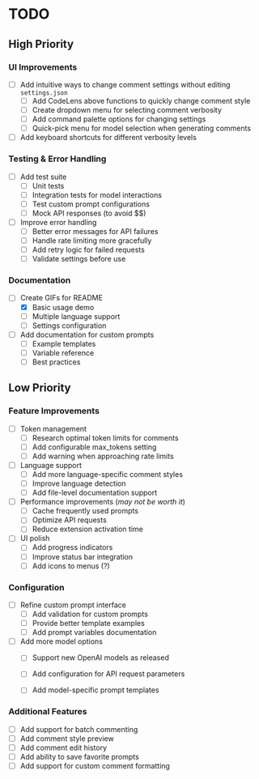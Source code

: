 # TODO

## High Priority

### UI Improvements
- [ ] Add intuitive ways to change comment settings without editing `settings.json`
  - [ ] Add CodeLens above functions to quickly change comment style
  - [ ] Create dropdown menu for selecting comment verbosity
  - [ ] Add command palette options for changing settings
  - [ ] Quick-pick menu for model selection when generating comments
- [ ] Add keyboard shortcuts for different verbosity levels

### Testing & Error Handling
- [ ] Add test suite
  - [ ] Unit tests
  - [ ] Integration tests for model interactions
  - [ ] Test custom prompt configurations
  - [ ] Mock API responses (to avoid $$)
- [ ] Improve error handling
  - [ ] Better error messages for API failures
  - [ ] Handle rate limiting more gracefully
  - [ ] Add retry logic for failed requests
  - [ ] Validate settings before use

### Documentation
- [ ] Create GIFs for README
  - [x] Basic usage demo
  - [ ] Multiple language support
  - [ ] Settings configuration
- [ ] Add documentation for custom prompts
  - [ ] Example templates
  - [ ] Variable reference
  - [ ] Best practices

## Low Priority

### Feature Improvements
- [ ] Token management
  - [ ] Research optimal token limits for comments
  - [ ] Add configurable max_tokens setting
  - [ ] Add warning when approaching rate limits
- [ ] Language support
  - [ ] Add more language-specific comment styles
  - [ ] Improve language detection
  - [ ] Add file-level documentation support
- [ ] Performance improvements (*may not be worth it*)
  - [ ] Cache frequently used prompts
  - [ ] Optimize API requests
  - [ ] Reduce extension activation time
- [ ] UI polish
  - [ ] Add progress indicators
  - [ ] Improve status bar integration
  - [ ] Add icons to menus (?)

### Configuration
- [ ] Refine custom prompt interface
  - [ ] Add validation for custom prompts
  - [ ] Provide better template examples
  - [ ] Add prompt variables documentation
- [ ] Add more model options
  - [ ] Support new OpenAI models as released
  - [ ] Add configuration for API request parameters
  - [ ] Add model-specific prompt templates


### Additional Features
- [ ] Add support for batch commenting
- [ ] Add comment style preview
- [ ] Add comment edit history
- [ ] Add ability to save favorite prompts
- [ ] Add support for custom comment formatting
